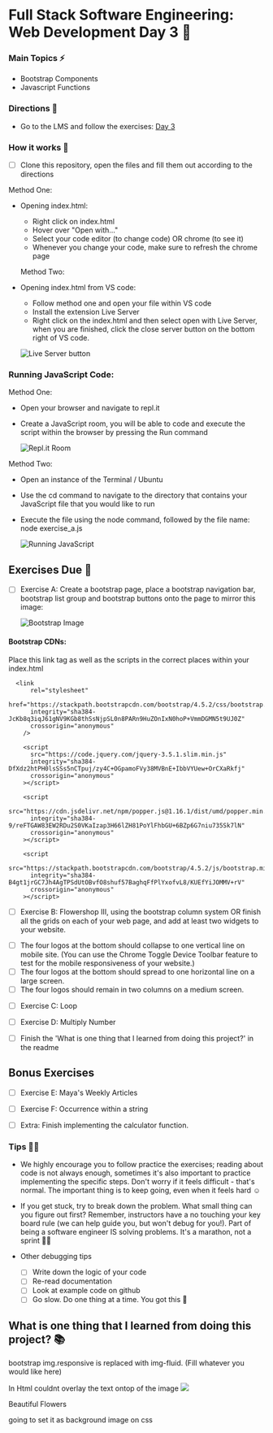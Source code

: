 # Full Stack Software Engineering: Web Development Day 3 :rocket:

### Main Topics :zap:

- Bootstrap Components
- Javascript Functions

### Directions :flashlight:

- Go to the LMS and follow the exercises:
  [Day 3](https://xccelerate.talentlms.com/unit/view/id:2573)

### How it works :open_book:

- [ ] Clone this repository, open the files and fill them out according to the directions

Method One:

- Opening index.html:

  - Right click on index.html
  - Hover over "Open with..."
  - Select your code editor (to change code) OR chrome (to see it)
  - Whenever you change your code, make sure to refresh the chrome page

  Method Two:

- Opening index.html from VS code:

  - Follow method one and open your file within VS code
  - Install the extension Live Server
  - Right click on the index.html and then select open with Live Server, when you are finished, click the close server button on the bottom right of VS code.

  ![Live Server button](assets/Liveserver.png)

### Running JavaScript Code:

Method One:

- Open your browser and navigate to repl.it
- Create a JavaScript room, you will be able to code and execute the script within the browser by pressing the Run command

  ![Repl.it Room](assets/replitRunningJS.png)

Method Two:

- Open an instance of the Terminal / Ubuntu
- Use the cd command to navigate to the directory that contains your JavaScript file that you would like to run
- Execute the file using the node command, followed by the file name: node exercise_a.js

  ![Running JavaScript](assets/runningNodeCodeCLI.png)

## Exercises Due :athletic_shoe:

- [ ] Exercise A: Create a bootstrap page, place a bootstrap navigation bar, bootstrap list group and bootstrap buttons onto the page to mirror this image:

  ![Bootstrap Image](assets/bootstrapDemo.png)

#### Bootstrap CDNs:

Place this link tag as well as the scripts in the correct places within your index.html

```
  <link
      rel="stylesheet"
      href="https://stackpath.bootstrapcdn.com/bootstrap/4.5.2/css/bootstrap.min.css"
      integrity="sha384-JcKb8q3iqJ61gNV9KGb8thSsNjpSL0n8PARn9HuZOnIxN0hoP+VmmDGMN5t9UJ0Z"
      crossorigin="anonymous"
    />

    <script
      src="https://code.jquery.com/jquery-3.5.1.slim.min.js"
      integrity="sha384-DfXdz2htPH0lsSSs5nCTpuj/zy4C+OGpamoFVy38MVBnE+IbbVYUew+OrCXaRkfj"
      crossorigin="anonymous"
    ></script>

    <script
      src="https://cdn.jsdelivr.net/npm/popper.js@1.16.1/dist/umd/popper.min.js"
      integrity="sha384-9/reFTGAW83EW2RDu2S0VKaIzap3H66lZH81PoYlFhbGU+6BZp6G7niu735Sk7lN"
      crossorigin="anonymous"
    ></script>

    <script
      src="https://stackpath.bootstrapcdn.com/bootstrap/4.5.2/js/bootstrap.min.js"
      integrity="sha384-B4gt1jrGC7Jh4AgTPSdUtOBvfO8shuf57BaghqFfPlYxofvL8/KUEfYiJOMMV+rV"
      crossorigin="anonymous"
    ></script>

```

- [ ] Exercise B: Flowershop III, using the bootstrap column system OR finish all the grids on each of your web page, and add at least two widgets to your website. 

* [ ] The four logos at the bottom should collapse to one vertical line on mobile site. (You can use the Chrome Toggle Device Toolbar feature to test for the mobile responsiveness of your website.)
* [ ] The four logos at the bottom should spread to one horizontal line on a large screen.
* [ ] The four logos should remain in two columns on a medium screen.

- [ ] Exercise C: Loop

- [ ] Exercise D: Multiply Number

- [ ] Finish the 'What is one thing that I learned from doing this project?' in the readme

## Bonus Exercises

- [ ] Exercise E: Maya's Weekly Articles

- [ ] Exercise F: Occurrence within a string

- [ ] Extra: Finish implementing the calculator function.

### Tips :tipping_hand_woman:

- We highly encourage you to follow practice the exercises; reading about code is not always enough, sometimes it's also important to practice implementing the specific steps. Don't worry if it feels difficult - that's normal. The important thing is to keep going, even when it feels hard :relaxed:

- If you get stuck, try to break down the problem. What small thing can you figure out first? Remember, instructors have a no touching your key board rule (we can help guide you, but won't debug for you!). Part of being a software engineer IS solving problems. It's a marathon, not a sprint :running_woman:

- Other debugging tips
  - [ ] Write down the logic of your code
  - [ ] Re-read documentation
  - [ ] Look at example code on github
  - [ ] Go slow. Do one thing at a time. You got this :muscle:

## What is one thing that I learned from doing this project? :books:


bootstrap img.responsive is replaced with img-fluid.
(Fill whatever you would like here)

In Html couldnt overlay the text ontop of the image
  <img src='/Exercise_B/assets/images/flowershop.jpg' class="img-fluid JumbotronImage">
            <p class="wordOverLay">Beautiful Flowers</p>
going to set it as background image on css
